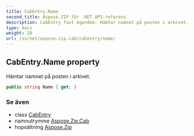 ```yaml
---
title: CabEntry.Name
second_title: Aspose.ZIP för .NET API-referens
description: CabEntry fast egendom. Hämtar namnet på posten i arkivet.
type: docs
weight: 20
url: /sv/net/aspose.zip.cab/cabentry/name/
---
```

## CabEntry.Name property

Hämtar namnet på posten i arkivet.

```csharp
public string Name { get; }
```

### Se även

* class [CabEntry](../)
* namnutrymme [Aspose.Zip.Cab](../../cabentry/)
* hopsättning [Aspose.Zip](../../../)


